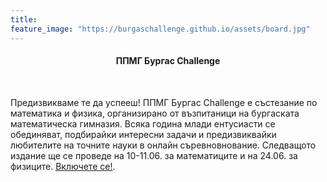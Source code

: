 ```yaml
---
title:
feature_image: "https://burgaschallenge.github.io/assets/board.jpg"
---
```

<center>
<h4>ППМГ Бургас Challenge</h4>
</center>
<br>

Предизвикваме те да успееш! ППМГ Бургас Challenge е състезание по математика и физика, организирано от възпитаници на бургаската математическа гимназия. Всяка година млади ентусиасти се обединяват, подбирайки интересни задачи и предизвиквайки любителите на точните науки в онлайн съревновнование. Следващото издание ще се проведе на 10-11.06. за математиците и на 24.06. за физиците. [Включете се!](../current/).
